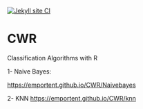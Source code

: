 [![Jekyll site CI](https://github.com/emportent/CWR/actions/workflows/jekyll.yml/badge.svg)](https://github.com/emportent/CWR/actions/workflows/jekyll.yml)

# CWR
Classification Algorithms with R



1- Naive Bayes: 

https://emportent.github.io/CWR/Naivebayes

2- KNN 
https://emportent.github.io/CWR/knn

